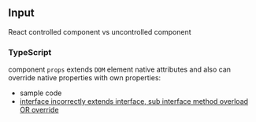 ## Input

React controlled component vs uncontrolled component

### TypeScript

component `props` extends `DOM` element native attributes and also can override native properties with own properties:

* sample code
* [interface incorrectly extends interface, sub interface method overload OR override](https://github.com/microsoft/TypeScript/issues/20920)
